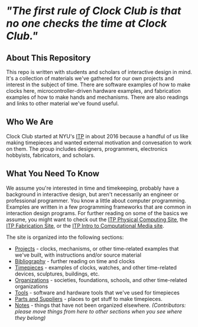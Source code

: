 # *"The first rule of Clock Club is that no one checks the time at Clock Club."*

## About This Repository

This repo is written with students and scholars of interactive design in mind. It's a collection of materials we've gathered for our own projects and interest in the subject of time. There are software examples of how to make clocks here, microcontroller-driven hardware examples, and fabrication examples of how to make hands and mechanisms. There are also readings and links to other material we've found useful.

## Who We Are

Clock Club started at NYU's [ITP](https://itp.nyu.edu) in about 2016 because a handful of us like making timepieces and wanted external motivation and convesation to work on them. The group includes designers, programmers, electronics hobbyists, fabricators, and scholars.

## What You Need To Know

We assume you're interested in time and timekeeping, probably have a background in interactive design, but aren't necessarily an engineer or professional programmer. You know a little about computer programming. Examples are written in a few programming frameworks that are common in interaction design programs. For further reading on some of the basics we assume, you might want to check out the [ITP Physical Computing Site](https://itp.nyu.edu/physcomp/), the [ITP Fabrication Site](https://itp.nyu.edu/fab/), or the [ITP Intro to Computational Media site](https://github.com/ITPNYU/ICM-2018).

The site is organized into the following sections:

* [Projects](Projects) - clocks, mechanisms, or other time-related examples that we've built, with instructions and/or source material
* [Bibliography](bibliography) - further reading on time and clocks
* [Timepieces](works) - examples of clocks, watches, and other time-related devices, sculptures, buildings, etc.
* [Organizations](organizations) - societies, foundations, schools, and other time-related organizations
* [Tools](tools) - software and hardware tools that we've used for timepieces
* [Parts and Suppliers](parts) - places to get stuff to make timepieces.
* [Notes](notes) - things that have not been organized elsewhere. _(Contributors: please move things from here to other sections when you see where they belong)_